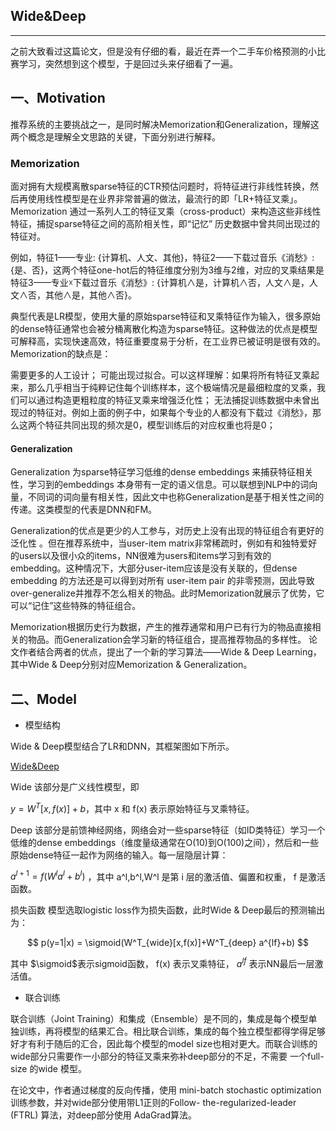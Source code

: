 ## Wide&Deep

---

之前大致看过这篇论文，但是没有仔细的看，最近在弄一个二手车价格预测的小比赛学习，突然想到这个模型，于是回过头来仔细看了一遍。


## 一、Motivation
推荐系统的主要挑战之一，是同时解决Memorization和Generalization，理解这两个概念是理解全文思路的关键，下面分别进行解释。

### Memorization
面对拥有大规模离散sparse特征的CTR预估问题时，将特征进行非线性转换，然后再使用线性模型是在业界非常普遍的做法，最流行的即「LR+特征叉乘」。Memorization 通过一系列人工的特征叉乘（cross-product）来构造这些非线性特征，捕捉sparse特征之间的高阶相关性，即“记忆” 历史数据中曾共同出现过的特征对。

例如，特征1——专业: {计算机、人文、其他}，特征2——下载过音乐《消愁》:{是、否}，这两个特征one-hot后的特征维度分别为3维与2维，对应的叉乘结果是特征3——专业☓下载过音乐《消愁》: {计算机∧是，计算机∧否，人文∧是，人文∧否，其他∧是，其他∧否}。

典型代表是LR模型，使用大量的原始sparse特征和叉乘特征作为输入，很多原始的dense特征通常也会被分桶离散化构造为sparse特征。这种做法的优点是模型可解释高，实现快速高效，特征重要度易于分析，在工业界已被证明是很有效的。Memorization的缺点是：

需要更多的人工设计；
可能出现过拟合。可以这样理解：如果将所有特征叉乘起来，那么几乎相当于纯粹记住每个训练样本，这个极端情况是最细粒度的叉乘，我们可以通过构造更粗粒度的特征叉乘来增强泛化性；
无法捕捉训练数据中未曾出现过的特征对。例如上面的例子中，如果每个专业的人都没有下载过《消愁》，那么这两个特征共同出现的频次是0，模型训练后的对应权重也将是0；


#### Generalization
Generalization 为sparse特征学习低维的dense embeddings 来捕获特征相关性，学习到的embeddings 本身带有一定的语义信息。可以联想到NLP中的词向量，不同词的词向量有相关性，因此文中也称Generalization是基于相关性之间的传递。这类模型的代表是DNN和FM。

Generalization的优点是更少的人工参与，对历史上没有出现的特征组合有更好的泛化性 。但在推荐系统中，当user-item matrix非常稀疏时，例如有和独特爱好的users以及很小众的items，NN很难为users和items学习到有效的embedding。这种情况下，大部分user-item应该是没有关联的，但dense embedding 的方法还是可以得到对所有 user-item pair 的非零预测，因此导致 over-generalize并推荐不怎么相关的物品。此时Memorization就展示了优势，它可以“记住”这些特殊的特征组合。

Memorization根据历史行为数据，产生的推荐通常和用户已有行为的物品直接相关的物品。而Generalization会学习新的特征组合，提高推荐物品的多样性。 论文作者结合两者的优点，提出了一个新的学习算法——Wide & Deep Learning，其中Wide & Deep分别对应Memorization & Generalization。

## 二、Model

 - 模型结构

Wide & Deep模型结合了LR和DNN，其框架图如下所示。

[Wide&Deep](https://img-blog.csdn.net/20171007203832263?watermark/2/text/aHR0cDovL2Jsb2cuY3Nkbi5uZXQvZ29vZ2xlMTk4OTAxMDI=/font/5a6L5L2T/fontsize/400/fill/I0JBQkFCMA==/dissolve/70/gravity/SouthEast)

Wide 该部分是广义线性模型，即

$y = W^T [x,f(x)]+b$，其中 x 和 f(x) 表示原始特征与叉乘特征。

Deep 该部分是前馈神经网络，网络会对一些sparse特征（如ID类特征）学习一个低维的dense embeddings（维度量级通常在O(10)到O(100)之间），然后和一些原始dense特征一起作为网络的输入。每一层隐层计算：

$a^{l+1}=f(W^l a^l+ b^l)$ ，其中 a^l,b^l,W^l 是第 i 层的激活值、偏置和权重， f 是激活函数。

损失函数 模型选取logistic loss作为损失函数，此时Wide & Deep最后的预测输出为：

$$
p(y=1|x) = \sigmoid(W^T_{wide}[x,f(x)]+W^T_{deep} a^{lf}+b)
$$

其中 $\sigmoid$表示sigmoid函数， f(x) 表示叉乘特征， $a^{lf}$ 表示NN最后一层激活值。


 - 联合训练

联合训练（Joint Training）和集成（Ensemble）是不同的，集成是每个模型单独训练，再将模型的结果汇合。相比联合训练，集成的每个独立模型都得学得足够好才有利于随后的汇合，因此每个模型的model size也相对更大。而联合训练的wide部分只需要作一小部分的特征叉乘来弥补deep部分的不足，不需要 一个full-size 的wide 模型。

在论文中，作者通过梯度的反向传播，使用 mini-batch stochastic optimization 训练参数，并对wide部分使用带L1正则的Follow- the-regularized-leader (FTRL) 算法，对deep部分使用 AdaGrad算法。